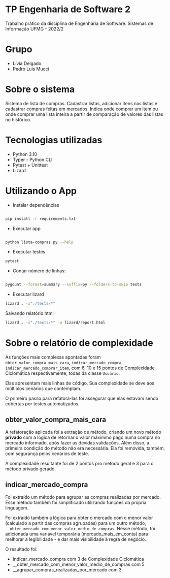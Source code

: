 # TP Engenharia de Software 2
Trabalho prático da disciplina de Engenharia de Software. Sistemas de Informação UFMG - 2022/2


# Grupo
- Lívia Delgado
- Pedro Luis Mucci

# Sobre o sistema
Sistema de lista de compras.
Cadastrar listas, adicionar itens nas listas e cadastrar compras feitas em mercados.
Indica onde comprar um item ou onde comprar uma lista inteira a partir de comparação de valores das listas no histórico.

# Tecnologias utilizadas

- Python 3.10
- Typer - Python CLI
- Pytest + Unittest
- Lizard

# Utilizando o App

- Instalar dependências
```bash

pip install -r requirements.txt

```

- Executar app
```bash

python lista-compras.py --help

```

- Executar testes
```bash
pytest
```

- Contar número de linhas:
```bash

pygount --format=summary --suffix=py --folders-to-skip tests
```

- Executar lizard
```bash
lizard . -x"./tests/*"
```

Salvando relatório html
```bash
lizard . -x"./tests/*" -o lizard/report.html
```


# Sobre o relatório de complexidade

As funções mais complexas apontadas foram `obter_valor_compra_mais_cara`, `indicar_mercado_compra`, `indicar_mercado_comprar_item`, com 6, 10 e 15 pontos de Complexidade Ciclomática respectivamente, todas da classe `Usuario`.

Elas apresentam mais linhas de código. Sua complexidade se deve aos múltiplos cenários que contemplam.

O primeiro passo para refatorá-las foi assegurar que elas estavam sendo cobertas por testes automatizados.

## obter_valor_compra_mais_cara

A refatoração aplicada foi a extração de método, criando um novo método **privado** com a lógica de retornar o valor máximmo pago numa compra no mercado informado, após fazer as devidas validações.
Além disso, a primeira condição do método não era necessária. Ela foi removida, também, com segurança pelos cenários de teste.

A complexidade resultante foi de 2 pontos pro método geral e 3 para o método privado gerado.

## indicar_mercado_compra

Foi extraído um método para agrupar as compras realizadas por mercado. Esse método também foi simplificado utilizando funções da própria linguagem.

Foi extraído também a lógica para obter o mercado com o menor valor (calculado a partir das compras agrupadas) para um outro método, `__obter_mercado_com_menor_valor_medio_de_compras`. Nesse método, foi adicionada uma variável temporária (mercado_mais_em_conta) para melhorar a legibilidade - e dar mais visibilidade à regra de negócio.

O resultado foi:
- indicar_mercado_compra com 3 de Complexidade Ciclomática
- __obter_mercado_com_menor_valor_medio_de_compras com 5
- __agrupar_compras_realizadas_por_mercado com 3



